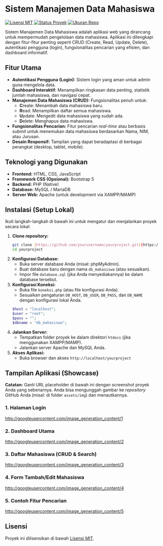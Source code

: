 # Sistem Manajemen Data Mahasiswa

[![Lisensi MIT](https://img.shields.io/badge/Lisensi-MIT-green.svg)](https://opensource.org/licenses/MIT)
[![Status Proyek](https://img.shields.io/badge/Status-Aktif-brightgreen.svg)](https://github.com/yourusername/yourproject)
[![Ukuran Repo](https://img.shields.io/github/repo-size/yourusername/yourproject?label=Ukuran%20Repo)](https://github.com/yourusername/yourproject)

Sistem Manajemen Data Mahasiswa adalah aplikasi web yang dirancang untuk mempermudah pengelolaan data mahasiswa. Aplikasi ini dilengkapi dengan fitur-fitur penting seperti CRUD (Create, Read, Update, Delete), autentikasi pengguna (login), fungsionalitas pencarian yang efisien, dan dashboard informatif.

## Fitur Utama

* **Autentikasi Pengguna (Login):** Sistem login yang aman untuk admin guna mengelola data.
* **Dashboard Interaktif:** Menampilkan ringkasan data penting, statistik jumlah mahasiswa, dan navigasi cepat.
* **Manajemen Data Mahasiswa (CRUD):** Fungsionalitas penuh untuk:
    * **C**reate: Menambah data mahasiswa baru.
    * **R**ead: Menampilkan daftar semua mahasiswa.
    * **U**pdate: Mengedit data mahasiswa yang sudah ada.
    * **D**elete: Menghapus data mahasiswa.
* **Fungsionalitas Pencarian:** Fitur pencarian *real-time* atau berbasis *submit* untuk menemukan data mahasiswa berdasarkan Nama, NIM, atau Jurusan.
* **Desain Responsif:** Tampilan yang dapat beradaptasi di berbagai perangkat (desktop, tablet, mobile).

## Teknologi yang Digunakan

* **Frontend:** HTML, CSS, JavaScript
* **Framework CSS (Opsional):** Bootstrap 5
* **Backend:** PHP (Native)
* **Database:** MySQL / MariaDB
* **Server Web:** Apache (untuk development via XAMPP/MAMP)

## Instalasi (Setup Lokal)

Ikuti langkah-langkah di bawah ini untuk mengatur dan menjalankan proyek secara lokal:

1.  **Clone repository:**
    ```bash
    git clone [https://github.com/yourusername/yourproject.git](https://github.com/yourusername/yourproject.git)
    cd yourproject
    ```
2.  **Konfigurasi Database:**
    * Buka server database Anda (misal: phpMyAdmin).
    * Buat database baru dengan nama `db_mahasiswa` (atau sesuaikan).
    * Impor file `database.sql` (jika Anda menyediakannya) ke dalam database tersebut.
3.  **Konfigurasi Koneksi:**
    * Buka file `koneksi.php` (atau file konfigurasi Anda).
    * Sesuaikan pengaturan `DB_HOST`, `DB_USER`, `DB_PASS`, dan `DB_NAME` dengan konfigurasi lokal Anda.
    ```php
    $host = "localhost";
    $user = "root";
    $pass = "";
    $dbname = "db_mahasiswa";
    ```
4.  **Jalankan Server:**
    * Tempatkan folder proyek ke dalam direktori `htdocs` (jika menggunakan XAMPP/MAMP).
    * Jalankan server Apache dan MySQL Anda.
5.  **Akses Aplikasi:**
    * Buka browser dan akses `http://localhost/yourproject`

## Tampilan Aplikasi (Showcase)

**Catatan:** Ganti URL placeholder di bawah ini dengan screenshot proyek Anda yang sebenarnya. Anda bisa mengunggah gambar ke *repository* GitHub Anda (misal: di folder `assets/img`) dan menautkannya.

### 1. Halaman Login
http://googleusercontent.com/image_generation_content/1

### 2. Dashboard Utama
http://googleusercontent.com/image_generation_content/2

### 3. Daftar Mahasiswa (CRUD & Search)
http://googleusercontent.com/image_generation_content/3

### 4. Form Tambah/Edit Mahasiswa
http://googleusercontent.com/image_generation_content/4

### 5. Contoh Fitur Pencarian
http://googleusercontent.com/image_generation_content/5

## Lisensi

Proyek ini dilisensikan di bawah [Lisensi MIT](LICENSE).
